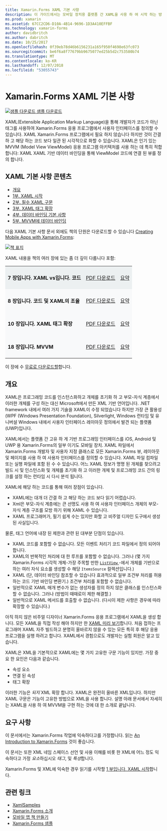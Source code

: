 ```yaml
---
title: Xamarin.Forms XAML 기본 사항
description: 이 가이드에서는 모바일 장치용 플랫폼 간 XAML을 사용 하 여 시작 하는 방법을 설명 합니다. XAML은 코드가 아닌 태그를 사용 하 여 Xamarin.Forms 응용 프로그램에서 사용자 인터페이스를 정의 하는 개발자를 수 있습니다.
ms.prod: xamarin
ms.assetid: 67CC2CD6-D10A-4B14-9696-1D3A410EFFBF
ms.technology: xamarin-forms
author: davidbritch
ms.author: dabritch
ms.date: 10/25/2017
ms.openlocfilehash: 0f39eb78d46b6156231a165f950f4698e63fc073
ms.sourcegitcommit: be6f6a8f77679bb9675077ed25b5d2c753580b74
ms.translationtype: MT
ms.contentlocale: ko-KR
ms.lasthandoff: 12/07/2018
ms.locfileid: "53055743"
---
```

# <a name="xamarinforms-xaml-basics"></a>Xamarin.Forms XAML 기본 사항

[![샘플 다운로드](~/media/shared/download.png) 샘플 다운로드](https://developer.xamarin.com/samples/xamarin-forms/XamlSamples/)

XAML(Extensible Application Markup Language)을 통해 개발자가 코드가 아닌 태그를 사용하여 Xamarin.Forms 응용 프로그램에서 사용자 인터페이스를 정의할 수 있습니다. XAML Xamarin.Forms 프로그램에서 필요 하지 않습니다 하지만 것이 간결 하 고 해당 하는 코드 보다 일관 된 시각적으로 화할 수 있습니다. XAML은 인기 있는 MVVM (Model View ViewModel) 응용 프로그램 아키텍처를 사용 하는 데 특히 적합 합니다: XAML XAML 기반 데이터 바인딩을 통해 ViewModel 코드에 연결 된 뷰를 정의 합니다.

## <a name="xaml-basics-contents"></a>XAML 기본 사항 콘텐츠

* [개요](#Overview)
* [1부. XAML 시작](~/xamarin-forms/xaml/xaml-basics/get-started-with-xaml.md)
* [2부. 필수 XAML 구문](~/xamarin-forms/xaml/xaml-basics/essential-xaml-syntax.md)
* [3부. XAML 태그 확장](~/xamarin-forms/xaml/xaml-basics/xaml-markup-extensions.md)
* [4부. 데이터 바인딩 기본 사항](~/xamarin-forms/xaml/xaml-basics/data-binding-basics.md)
* [5부. MVVM에 데이터 바인딩](~/xamarin-forms/xaml/xaml-basics/data-bindings-to-mvvm.md)

다음 XAML 기본 사항 문서 외에도 책의 단원은 다운로드할 수 있습니다 [Creating Mobile Apps with Xamarin.Forms](~/xamarin-forms/creating-mobile-apps-xamarin-forms/index.md):

[![](images/cover-sml.png "책 표지")](~/xamarin-forms/creating-mobile-apps-xamarin-forms/index.md)

XAML 내용을 책의 여러 장에 있는 좀 더 깊이 다룹니다 포함:

<table style="border:0px; box-shadow:0 0px 0px" cellpadding="0" cellspacing="2" border="0" width="85%">
<tr style="background:#ecf0f1">
  <td style="border:0px;">
    <h4>7 장입니다. XAML vs입니다. 코드</h4>
  </td>
  <td style="border:0px;" align="right"><a href="https://download.xamarin.com/developer/xamarin-forms-book/XamarinFormsBook-Ch07-Apr2016.pdf">PDF 다운로드</a> </td>
  <td style="border:0px;" align="right"><a href="~/xamarin-forms/creating-mobile-apps-xamarin-forms/summaries/chapter07.md">요약</a></td>
</tr>
<tr style="background:#f8f9fa">
  <td style="border:0px;">
    <h4>8 장입니다. 코드 및 XAML의 조율</h4>
  </td>
  <td style="border:0px;" align="right"><a href="https://download.xamarin.com/developer/xamarin-forms-book/XamarinFormsBook-Ch08-Apr2016.pdf">PDF 다운로드</a> </td>
  <td style="border:0px;" align="right"><a href="~/xamarin-forms/creating-mobile-apps-xamarin-forms/summaries/chapter08.md">요약</a></td>
</tr>
<tr style="background:#f8f9fa">
  <td style="border:0px;">
    <h4>10 장입니다. XAML 태그 확장</h4>
  </td>
  <td style="border:0px;" align="right"><a href="https://download.xamarin.com/developer/xamarin-forms-book/XamarinFormsBook-Ch10-Apr2016.pdf">PDF 다운로드</a> </td>
  <td style="border:0px;" align="right"><a href="~/xamarin-forms/creating-mobile-apps-xamarin-forms/summaries/chapter10.md">요약</a></td>
</tr>
<tr style="background:#f8f9fa">
  <td style="border:0px;">
    <h4>18 장입니다. MVVM</h4>
  </td>
  <td style="border:0px;" align="right"><a href="https://download.xamarin.com/developer/xamarin-forms-book/XamarinFormsBook-Ch18-Apr2016.pdf">PDF 다운로드</a> </td>
  <td style="border:0px;" align="right"><a href="~/xamarin-forms/creating-mobile-apps-xamarin-forms/summaries/chapter18.md">요약</a></td></tr>
</table>

이 장에 수 [무료로 다운로드할](~/xamarin-forms/creating-mobile-apps-xamarin-forms/index.md)합니다.

<a name="Overview" />

## <a name="overview"></a>개요

XAML은 프로그래밍 코드를 인스턴스화하고 개체를 초기화 하 고 부모-자식 계층에서 이러한 개체를 구성 하는 대신 Microsoft에서 만든 XML 기반 언어입니다. .NET framework 내에서 여러 가지 기술을 XAML이 수정 되었습니다 하지만 가장 큰 활용성 (WPF (Windows Presentation Foundation), Silverlight, Windows 런타임 및 유니버설 Windows 내에서 사용자 인터페이스 레이아웃 정의에서 발견 되는 플랫폼 (UWP)입니다.

XAML에서는 플랫폼 간 고유 하 게 기반 프로그래밍 인터페이스를 iOS, Android 및 UWP 용 Xamarin.Forms의 일부 이기도 모바일 장치. XAML 파일에서 Xamarin.Forms 개발자 및 사용자 지정 클래스로 모든 Xamarin.Forms 뷰, 레이아웃 및 페이지를 사용 하 여 사용자 인터페이스를 정의할 수 있습니다. XAML 파일 컴파일 또는 실행 파일에 포함 된 수 수 있습니다. 어느 XAML 정보가 명명 된 개체를 찾으려고 빌드 시 및 인스턴스화 및 개체를 초기화 하 고 이러한 개체 및 프로그래밍 코드 간의 링크를 설정 하는 런타임 시 다시 분석 됩니다.

XAML에 해당 하는 코드를 통해 여러 장점이 있습니다.

-  XAML에는 대개 더 간결 하 고 해당 하는 코드 보다 읽기 어렵습니다.
-  Xml은 부모-자식 계층에는 큰 선명도 사용 하 여 사용자 인터페이스 개체의 부모-자식 계층 구조를 모방 하기 위해 XAML 수 있습니다.
-  XAML 프로그래머가, 필기 쉽게 수는 있지만 화할 고 비주얼 디자인 도구에서 생성 된 사실입니다.

물론, 태그 언어에 내장 된 제한과 관련 된 대부분 단점이 있습니다.

-  XAML 코드를 포함할 수 없습니다. 모든 이벤트 처리기 코드 파일에서 정의 되어야 합니다.
-  XAML의 반복적인 처리에 대 한 루프를 포함할 수 없습니다. 그러나 (몇 가지 Xamarin.Forms 시각적 개체-가장 주목할 만한 [ `ListView` ](xref:Xamarin.Forms.ListView) -에서 개체를 기반으로 하는 여러 자식 요소를 생성할 수 해당 `ItemsSource` 컬렉션입니다.)
-  XAML (단, 데이터 바인딩 참조할 수 있습니다 효과적으로 일부 조건부 처리를 허용 하는 코드 기반 바인딩 변환기.) 조건부 처리를 포함할 수 없습니다.
-  일반적으로 XAML 매개 변수가 없는 생성자를 정의 하지 않은 클래스를 인스턴스화할 수 없습니다. 그러나 (방법이 때때로이 제한 해결할.)
-  일반적으로 XAML 메서드를 호출할 수 없습니다. (다시이 제한 사항은 경우에 따라 확장할 수 있습니다.)

아직 하지 않은 비주얼 디자이너 Xamarin.Forms 응용 프로그램에서 XAML을 생성 합니다. 모든 XAML을 직접 작성 해야 하지만 한 [XAML 미리 보기](~/xamarin-forms/xaml/xaml-previewer.md)합니다. 처음 접하는 프로그래머 XAML 자주 빌드하고 분명히 올바르지 않을 수 있는 모든 특히 후 해당 응용 프로그램을 실행 하려고 합니다. XAML에서 경험으로도 개발자는 실험 회원은 알고 있습니다.

XAML은 XML을 기본적으로 XAML에는 몇 가지 고유한 구문 기능이 있지만. 가장 중요 한 요인은 다음과 같습니다.

- 속성 요소
- 연결 된 속성
- 태그 확장

이러한 기능은 *되지* XML 확장 합니다. XAML은 완전히 올바른 XML입니다. 하지만 XAML 구문은 기능이 고유한 방법으로 XML을 사용 합니다. 설명 아래 문서에서 자세히는 XAML을 사용 하 여 MVVM을 구현 하는 것에 대 한 소개로 끝납니다.

## <a name="requirements"></a>요구 사항

이 문서에서는 Xamarin.Forms 작업에 익숙하다고를 가정합니다. 읽는 [An Introduction to Xamarin.Forms](~/xamarin-forms/get-started/introduction-to-xamarin-forms.md) 것이 좋습니다.

이 문서는 또한 XML 네임 스페이스 선언 및 사용 이해를 비롯 한 XML에 어느 정도 익숙하다고 가정 *요소*하십시오 *태그*, 및 *특성*합니다.

Xamarin.Forms 및 XML에 익숙한 경우 읽기를 시작할 [1 부입니다. XAML 시작](~/xamarin-forms/xaml/xaml-basics/get-started-with-xaml.md)합니다.



## <a name="related-links"></a>관련 링크

- [XamlSamples](https://developer.xamarin.com/samples/xamarin-forms/XamlSamples/)
- [Xamarin.Forms 소개](~/xamarin-forms/get-started/introduction-to-xamarin-forms.md)
- [모바일 앱 책 만들기](~/xamarin-forms/creating-mobile-apps-xamarin-forms/index.md)
- [Xamarin.Forms 샘플](https://developer.xamarin.com/samples/xamarin-forms/all/)
